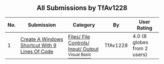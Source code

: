 ﻿<div align="center">

## All Submissions by TfAv1228

</div>

No.  | Submission | Category | By   | User Rating
---- | ---------- | -------- | ---- | -----------
1 | [Create A Windows Shortcut With 9 Lines Of Code<br />](https://github.com/Planet-Source-Code/tfav1228-create-a-windows-shortcut-with-9-lines-of-code__1-62354) | [Files/ File Controls/ Input/ Output<br /><sup>Visual Basic</sup>](../ByCategory/files-file-controls-input-output__1-3.md) | TfAv1228 | 4.0 (8 globes from 2 users)
